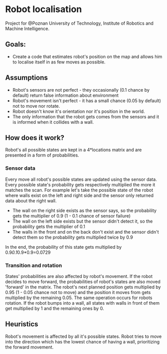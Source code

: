 # Robot localisation
Project for @Poznan University of Technology, Institute of Robotics and Machine Intelligence.
## Goals:
* Create a code that estimates robot's position on the map and allows him to localise itself in as few moves as possible.

## Assumptions
* Robot's sensors are not perfect - they occasionally (0.1 chance by default) return false information about environment
* Robot's movement isn't perfect - it has a small chance (0.05 by default) not to move nor rotate.
* Robot doesn't know it's orientation nor it's position in the world.
* The only information that the robot gets comes from the sensors and it is informed when it collides with a wall.

## How does it work?
Robot's all possible states are kept in a 4\*locations matrix and are presented in a form of probabilities.

### Sensor data
Every move all robot's possible states are updated using the sensor data. Every possible state's probability gets respectively 
multiplied the more it matches the scan.
For example let's take the possible state of the robot where walls exist on the left and right side and the sensor only returned data about the right wall.

* The wall on the right side exists as the sensor says, so the probability gets the multiplier of 0.9 (1 - 0.1 chance of sensor failure)
* The wall on the left side exists but the sensor didn't detect it, so the probability gets the multiplier of 0.1
* The walls in the front and on the back don't exist and the sensor didn't detect them so the probability gets multiplied twice by 0.9

In the end, the probability of this state gets multiplied by 0.9*0.1*0.9*0.9=0.0729

### Transition and rotation
States' probabilities are also affected by robot's movement. If the robot decides to move forward, the probabilities of robot's states are also moved 'forward' in the matrix. The robot's next planned position gets multiplied by 0.95 (1 - 0.05 chance not to move) and the position it moves from gets multiplied by the remaining 0.05.
The same operation occurs for robots rotation. If the robot bumps into a wall, all states with walls in front of them get multiplied by 1 and the remaining ones by 0.

## Heuristics
Robot's movement is affected by all it's possible states. Robot tries to move into the direction which has the lowest chance of having a wall, prioritizing the forward movement.
